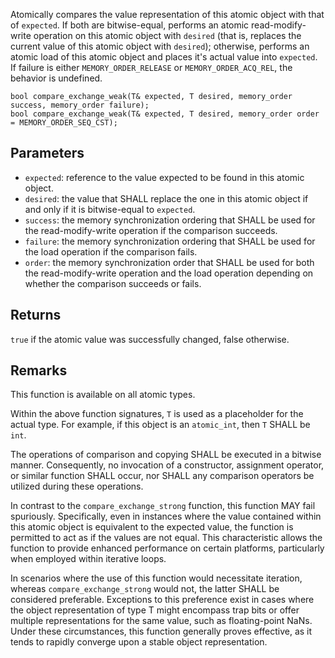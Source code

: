 Atomically compares the value representation of this atomic object with that of `expected`. If both are bitwise-equal, performs an atomic read-modify-write operation on this atomic object with `desired` (that is, replaces the current value of this atomic object with `desired`); otherwise, performs an atomic load of this atomic object and places it's actual value into `expected`. If failure is either `MEMORY_ORDER_RELEASE` or `MEMORY_ORDER_ACQ_REL`, the behavior is undefined. 

```nvgt
bool compare_exchange_weak(T& expected, T desired, memory_order success, memory_order failure);
bool compare_exchange_weak(T& expected, T desired, memory_order order = MEMORY_ORDER_SEQ_CST);
```

## Parameters

* `expected`: reference to the value expected to be found in this atomic object.
* `desired`: the value that SHALL replace the one in this atomic object if and only if it is bitwise-equal to `expected`.
* `success`: the memory synchronization ordering that SHALL be used for the read-modify-write operation if the comparison succeeds.
* `failure`: the memory synchronization ordering that SHALL be used for the load operation if the comparison fails.
* `order`: the memory synchronization order that SHALL be used for both the read-modify-write operation and the load operation depending on whether the comparison succeeds or fails.

## Returns

`true` if the atomic value was successfully changed, false otherwise.

## Remarks

This function is available on all atomic types.

Within the above function signatures, `T` is used as a placeholder for the actual type. For example, if this object is an `atomic_int`, then `T` SHALL be `int`.

The operations of comparison and copying SHALL be executed in a bitwise manner. Consequently, no invocation of a constructor, assignment operator, or similar function SHALL occur, nor SHALL any comparison operators be utilized during these operations.

In contrast to the `compare_exchange_strong` function, this function MAY fail spuriously. Specifically, even in instances where the value contained within this atomic object is equivalent to the expected value, the function is permitted to act as if the values are not equal. This characteristic allows the function to provide enhanced performance on certain platforms, particularly when employed within iterative loops.

In scenarios where the use of this function would necessitate iteration, whereas `compare_exchange_strong` would not, the latter SHALL be considered preferable. Exceptions to this preference exist in cases where the object representation of type T might encompass trap bits or offer multiple representations for the same value, such as floating-point NaNs. Under these circumstances, this function generally proves effective, as it tends to rapidly converge upon a stable object representation.
